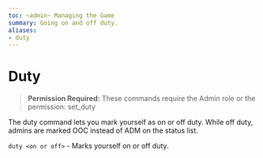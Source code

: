 ```yaml
---
toc: ~admin~ Managing the Game
summary: Going on and off duty.
aliases:
- duty
---
```

# Duty

> **Permission Required:** These commands require the Admin role or the permission: set\_duty

The duty command lets you mark yourself as on or off duty. While off duty, admins are marked OOC instead of ADM on the status list.

`duty <on or off>` - Marks yourself on or off duty.